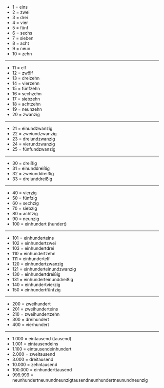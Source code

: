 
* 1 = eins
* 2 = zwei
* 3 = drei
* 4 = vier
* 5 = fünf
* 6 = sechs
* 7 = sieben
* 8 = acht
* 9 = neun
* 10 = zehn
___
* 11 = elf
* 12 = zwölf
* 13 = dreizehn
* 14 = vierzehn
* 15 = fünfzehn
* 16 = sechzehn
* 17 = siebzehn
* 18 = achtzehn
* 19 = neunzehn
* 20 = zwanzig
___
* 21 = einundzwanzig
* 22 = zweiundzwanzig
* 23 = dreiundzwanzig
* 24 = vierundzwanzig
* 25 = fünfundzwanzig
___
* 30 = dreißig
* 31 = einunddreißig
* 32 = zweiunddreißig
* 33 = dreiunddreißig
___
* 40 = vierzig
* 50 = fünfzig
* 60 = sechzig
* 70 = siebzig
* 80 = achtzig
* 90 = neunzig
* 100 = einhundert (hundert)
___
* 101 = einhunderteins
* 102 = einhundertzwei
* 103 = einhundertdrei
* 110 = einhundertzehn
* 111 = einhundertelf
* 120 = einhundertzwanzig
* 121 = einhunderteinundzwanzig
* 130 = einhundertdreißig
* 131 = einhunderteinunddreißig
* 140 = einhundertvierzig
* 150 = einhundertfünfzig 
___
* 200 = zweihundert
* 201 = zweihunderteins
* 210 = zweihundertzehn
* 300 = dreihundert
* 400 = vierhundert
___
* 1.000 = eintausend (tausend)
* 1.001 = eintausendeins
* 1.100 = eintausendeinhundert
* 2.000 = zweitausend
* 3.000 = dreitausend
* 10.000 = zehntausend
* 100.000 = einhunderttausend
* 999.999
= neunhundertneunundneunzigtausendneunhundertneunundneunzig
